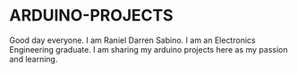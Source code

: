 # ARDUINO-PROJECTS

Good day everyone. I am Raniel Darren Sabino. I am an Electronics Engineering graduate. 
I am sharing my arduino projects here as my passion and learning. 
